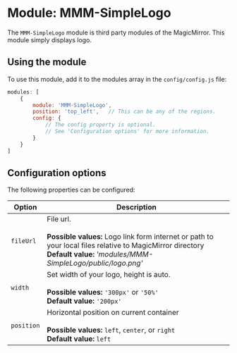 # Module: MMM-SimpleLogo
The `MMM-SimpleLogo` module is third party modules of the MagicMirror.
This module simply displays logo.

## Using the module

To use this module, add it to the modules array in the `config/config.js` file:
````javascript
modules: [
	{
		module: 'MMM-SimpleLogo',
		position: 'top_left',	// This can be any of the regions.
		config: {
			// The config property is optional.
			// See 'Configuration options' for more information.
		}
	}
]
````

## Configuration options

The following properties can be configured:

<table width="100%">
	<!-- why, markdown... -->
	<thead>
		<tr>
			<th>Option</th>
			<th width="100%">Description</th>
		</tr>
	<thead>
	<tbody>
		<tr>
			<td><code>fileUrl</code></td>
			<td>File url.<br>
				<br><b>Possible values:</b> Logo link form internet or path to your local files relative to MagicMirror directory
				<br><b>Default value:</b> <i>'modules/MMM-SimpleLogo/public/logo.png'</i>
			</td>
		</tr>
		<tr>
			<td><code>width</code></td>
			<td>Set width of your logo, height is auto.<br>
				<br><b>Possible values:</b> <code>'300px'</code> or <code>'50%'</code>
				<br><b>Default value:</b> <code>'200px'</code>
			</td>
		</tr>
		<tr>
			<td><code>position</code></td>
			<td>Horizontal position on current container<br>
				<br><b>Possible values:</b> <code>left</code>, <code>center</code>, or <code>right</code>
				<br><b>Default value:</b> <code>left</code>
			</td>
		</tr>
	</tbody>
</table>
